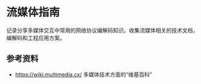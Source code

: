 # 流媒体指南

记录分享多媒体交互中常用的网络协议编解码知识。收集流媒体相关的技术文档，编解码和工程应用方案。

## 参考资料

- <https://wiki.multimedia.cx/> 多媒体技术方面的“维基百科”
